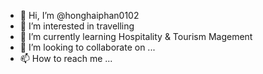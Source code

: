 - 👋 Hi, I’m @honghaiphan0102
- 👀 I’m interested in travelling
- 🌱 I’m currently learning Hospitality & Tourism Magement
- 💞️ I’m looking to collaborate on ...
- 📫 How to reach me ...

<!---
honghaiphan0102/honghaiphan0102 is a ✨ special ✨ repository because its `README.md` (this file) appears on your GitHub profile.
You can click the Preview link to take a look at your changes.
--->
